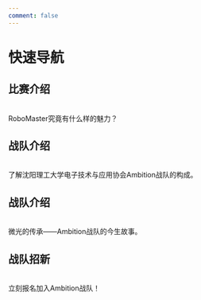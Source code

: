 ```yaml
---
comment: false
---
```

# 快速导航

##  比赛介绍
<br>
<NCard title="🤔 了解比赛" link="./competition_introduction">
RoboMaster究竟有什么样的魅力？
</NCard>

##  战队介绍
<br>
<NCard title="🚀 了解战队" link="./team_introduction">
了解沈阳理工大学电子技术与应用协会Ambition战队的构成。
</NCard>

##  战队介绍
<br>
<NCard title="📑 微光的传承" link="./team_introduction">
微光的传承——Ambition战队的今生故事。
</NCard>

##  战队招新
<br>
<NCard title="🛰️ 加入我们" link="./Sign_Up/sign_up_introduction">
立刻报名加入Ambition战队！
</NCard>